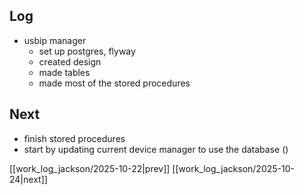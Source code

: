 ## Log
- usbip manager
	- set up postgres, flyway
	- created design
	- made tables
	- made most of the stored procedures 
## Next
- finish stored procedures
- start by updating current device manager to use the database ()

[[work_log_jackson/2025-10-22|prev]] [[work_log_jackson/2025-10-24|next]]
